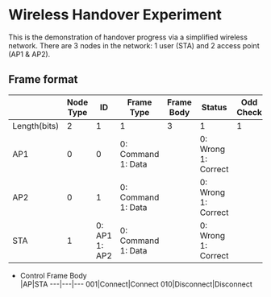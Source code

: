 # Wireless Handover Experiment
This is the demonstration of handover progress via a simplified wireless network. There are 3 nodes in the network: 1 user (STA) and 2 access point (AP1 & AP2). 


## Frame format
  <br>|Node Type|ID|Frame Type|Frame Body|Status|Odd Check
 ----|----|----|----|----|----|----
 Length(bits)|2|1|1|3|1|1
 AP1|0|0|0: Command<br>1: Data||0: Wrong<br>1: Correct|
 AP2|0|1|0: Command<br>1: Data||0: Wrong<br>1: Correct|
 STA|1|0: AP1<br>1: AP2|0: Command<br>1: Data||0: Wrong<br>1: Correct|

- Control Frame Body
    <br>|AP|STA
    ---|---|---
    001|Connect|Connect
    010|Disconnect|Disconnect